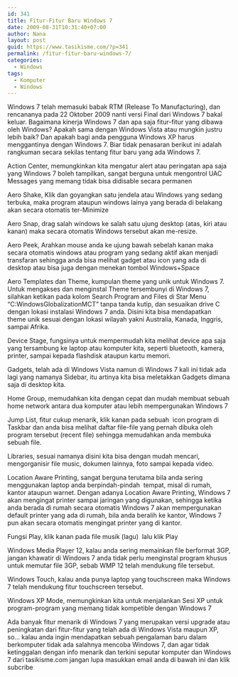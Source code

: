 ```yaml
---
id: 341
title: Fitur-Fitur Baru Windows 7
date: 2009-08-31T10:31:40+07:00
author: Nana
layout: post
guid: https://www.tasikisme.com/?p=341
permalink: /fitur-fitur-baru-windows-7/
categories:
  - Windows
tags:
  - Komputer
  - Windows
---
```

Windows 7 telah memasuki babak RTM (Release To Manufacturing), dan rencananya pada 22 Oktober 2009 nanti versi Final dari Windows 7 bakal keluar. Bagaimana kinerja Windows 7 dan apa saja fitur-fitur yang dibawa oleh Windows? Apakah sama dengan Windows Vista atau mungkin justru lebih baik? Dan apakah bagi anda pengguna Windows XP harus menggantinya dengan Windows 7. Biar tidak penasaran berikut ini adalah rangkuman secara sekilas tentang fitur baru yang ada Windows 7.

Action Center, memungkinkan kita mengatur alert atau peringatan apa saja yang Windows 7 boleh tampilkan, sangat berguna untuk mengontrol UAC Messages yang memang tidak bisa didisable secara permanen

Aero Shake, Klik dan goyangkan satu jendela atau Windows yang sedang terbuka, maka program ataupun windows lainya yang berada di belakang akan secara otomatis ter-Minimize

Aero Snap, drag salah windows ke salah satu ujung desktop (atas, kiri atau kanan) maka secara otomatis Windows tersebut akan me-resize.

Aero Peek, Arahkan mouse anda ke ujung bawah sebelah kanan maka secara otomatis windows atau program yang sedang aktif akan menjadi transfaran sehingga anda bisa melihat gadget atau icon yang ada di desktop atau bisa juga dengan menekan tombol Windows+Space

Aero Templates dan Theme, kumpulan theme yang unik untuk Windows 7. Untuk mengakses dan menginstal Theme tersembunyi di Windows 7, silahkan ketikan pada kolom Search Program and Files di Star Menu &#8220;C:WindowsGlobalizationMCT&#8221; tanpa tanda kutip, dan sesuaikan drive C dengan lokasi instalasi Windows 7 anda. Disini kita bisa mendapatkan theme unik sesuai dengan lokasi wilayah yakni Australia, Kanada, Inggris,  sampai Afrika.

Device Stage, fungsinya untuk mempermudah kita melihat device apa saja yang tersambung ke laptop atau komputer kita, seperti bluetooth, kamera, printer, sampai kepada flashdisk ataupun kartu memori.

Gadgets, telah ada di Windows Vista namun di Windows 7 kali ini tidak ada lagi yang namanya Sidebar, itu artinya kita bisa meletakkan Gadgets dimana saja di desktop kita.

Home Group, memudahkan kita dengan cepat dan mudah membuat sebuah  home network antara dua komputer atau lebih mempergunakan Windows 7

Jump List, fitur cukup menarik, klik kanan pada sebuah  icon program di Taskbar dan anda bisa melihat daftar file-file yang pernah dibuka oleh program tersebut (recent file) sehingga memudahkan anda membuka sebuah file.

Libraries, sesuai namanya disini kita bisa dengan mudah mencari, mengorganisir file music, dokumen lainnya, foto sampai kepada video.

Location Aware Printing, sangat berguna terutama bila anda sering menggunakan laptop anda berpindah-pindah  tempat, misal di rumah, kantor ataupun warnet. Dengan adanya Location Aware Printing, Windows 7 akan mengingat printer sampai jaringan yang digunakan, sehingga ketika anda berada di rumah secara otomatis Windows 7 akan mempergunakan default printer yang ada di rumah, bila anda beralih ke kantor, Windows 7 pun akan secara otomatis mengingat printer yang di kantor.

Fungsi Play, klik kanan pada file musik (lagu)  lalu klik Play

Windows Media Player 12, kalau anda sering memainkan file berformat 3GP, jangan khawatir di Windows 7 anda tidak perlu menginstal program khusus untuk memutar file 3GP, sebab WMP 12 telah mendukung file tersebut.

Windows Touch, kalau anda punya laptop yang touchscreen maka Windows 7 telah mendukung fitur touchscreen tersebut.

Windows XP Mode, memungkinkan kita untuk menjalankan Sesi XP untuk program-program yang memang tidak kompetible dengan Windows 7

Ada banyak fitur menarik di Windows 7 yang merupakan versi upgrade atau peningkatan dari fitur-fitur yang telah ada di Windows Vista maupun XP, so… kalau anda ingin mendapatkan sebuah pengalaman baru dalam berkomputer tidak ada salahnya mencoba Windows 7, dan agar tidak ketinggalan dengan info menarik dan terkini seputar komputer dan Windows 7 dari tasikisme.com jangan lupa masukkan email anda di bawah ini dan klik subcribe